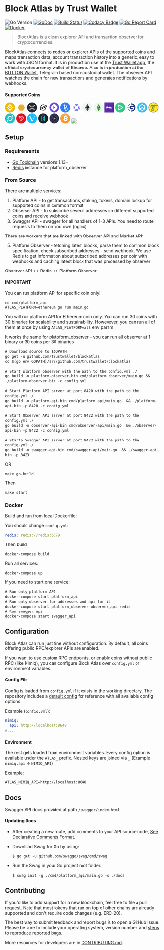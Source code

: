 # Block Atlas by Trust Wallet

![Go Version](https://img.shields.io/github/go-mod/go-version/TrustWallet/blockatlas)
[![GoDoc](https://godoc.org/github.com/TrustWallet/blockatlas?status.svg)](https://godoc.org/github.com/TrustWallet/blockatlas) 
[![Build Status](https://dev.azure.com/TrustWallet/Trust%20BlockAtlas/_apis/build/status/TrustWallet.blockatlas?branchName=master)](https://dev.azure.com/TrustWallet/Trust%20BlockAtlas/_build/latest?definitionId=27&branchName=master)
[![Codacy Badge](https://api.codacy.com/project/badge/Grade/43834b0c94ad4f6088629aa3e3bb5e94)](https://www.codacy.com/app/TrustWallet/blockatlas?utm_source=github.com&amp;utm_medium=referral&amp;utm_content=TrustWallet/blockatlas&amp;utm_campaign=Badge_Grade)
[![Go Report Card](https://goreportcard.com/badge/trustwallet/blockatlas)](https://goreportcard.com/report/TrustWallet/blockatlas)
[![Docker](https://img.shields.io/docker/cloud/build/trustwallet/blockatlas.svg)](https://hub.docker.com/r/trustwallet/blockatlas)

> BlockAtlas is a clean explorer API and transaction observer for cryptocurrencies.

BlockAtlas connects to nodes or explorer APIs of the supported coins and maps transaction data,
account transaction history into a generic, easy to work with JSON format.
It is in production use at the [Trust Wallet app](https://trustwallet.com/), 
the official cryptocurrency wallet of Binance. Also is in production at the [BUTTON Wallet](https://buttonwallet.com), Telegram based non-custodial wallet.
The observer API watches the chain for new transactions and generates notifications by webhooks.

#### Supported Coins

<a href="https://binance.com" target="_blank"><img src="https://raw.githubusercontent.com/TrustWallet/tokens/master/coins/714.png" width="32" /></a>
<a href="https://nimiq.com" target="_blank"><img src="https://raw.githubusercontent.com/TrustWallet/tokens/master/coins/242.png" width="32" /></a>
<a href="https://ripple.com" target="_blank"><img src="https://raw.githubusercontent.com/TrustWallet/tokens/master/coins/144.png" width="32" /></a>
<a href="https://stellar.org" target="_blank"><img src="https://raw.githubusercontent.com/TrustWallet/tokens/master/coins/148.png" width="32" /></a>
<a href="https://kin.org" target="_blank"><img src="https://raw.githubusercontent.com/TrustWallet/tokens/master/coins/2017.png" width="32" /></a>
<a href="https://tezos.com" target="_blank"><img src="https://raw.githubusercontent.com/TrustWallet/tokens/master/coins/1729.png" width="32" /></a>
<a href="https://aion.network" target="_blank"><img src="https://raw.githubusercontent.com/TrustWallet/tokens/master/coins/425.png" width="32" /></a>
<a href="https://ethereum.org" target="_blank"><img src="https://raw.githubusercontent.com/TrustWallet/tokens/master/coins/60.png" width="32" /></a>
<a href="https://ethereumclassic.github.io" target="_blank"><img src="https://raw.githubusercontent.com/TrustWallet/tokens/master/coins/61.png" width="32" /></a>
<a href="https://poa.network" target="_blank"><img src="https://raw.githubusercontent.com/TrustWallet/tokens/master/coins/178.png" width="32" /></a>
<a href="https://callisto.network" target="_blank"><img src="https://raw.githubusercontent.com/TrustWallet/tokens/master/coins/820.png" width="32" /></a>
<a href="https://gochain.io" target="_blank"><img src="https://raw.githubusercontent.com/TrustWallet/tokens/master/coins/6060.png" width="32" /></a>
<a href="https://wanchain.org" target="_blank"><img src="https://raw.githubusercontent.com/TrustWallet/tokens/master/coins/5718350.png" width="32" /></a>
<a href="https://thundercore.com" target="_blank"><img src="https://raw.githubusercontent.com/TrustWallet/tokens/master/coins/1001.png" width="32" /></a>
<a href="https://icon.foundation" target="_blank"><img src="https://raw.githubusercontent.com/TrustWallet/tokens/master/coins/74.png" width="32" /></a>
<a href="https://tron.network" target="_blank"><img src="https://raw.githubusercontent.com/TrustWallet/tokens/master/coins/195.png" width="32" /></a>
<a href="https://vechain.org/" target="_blank"><img src="https://raw.githubusercontent.com/TrustWallet/tokens/master/coins/818.png" width="32" /></a>
<a href="https://www.thetatoken.org/" target="_blank"><img src="https://raw.githubusercontent.com/TrustWallet/tokens/master/coins/500.png" width="32" /></a>
<a href="https://cosmos.network/" target="_blank"><img src="https://raw.githubusercontent.com/TrustWallet/tokens/master/coins/118.png" width="32" /></a>
<a href="https://bitcoin.org/" target="_blank"><img src="https://raw.githubusercontent.com/TrustWallet/tokens/master/coins/0.png" width="32" /></a>
<a href="https://harmony.one/" target="_blank"><img src="https://raw.githubusercontent.com/trustwallet/assets/master/blockchains/harmony/info/logo.png" width="32" /></a>

## Setup

### Requirements

 * [Go Toolchain](https://golang.org/doc/install) versions 1.13+
 * [Redis](https://redis.io/topics/quickstart) instance for platform_observer

### From Source

There are multiple services:

1. Platform API - to get transactions, staking, tokens, domain lookup for supported coins in common format
2. Observer API - to subscribe several addresses on different supported coins and receive webhook
3. Swagger API - swagger for all handlers of 1-3 APIs. You need to route requests to them on you own (nginx)

There are workers that are linked with Observer API and Market API:

5. Platform Observer - fetching latest blocks, parse them to common block specification, check subscribed addresses - send webhook. We use Redis to get information about subscribed addresses per coin with webhooks and caching latest block that was processed by observer

Observer API <-> Redis <-> Platform Observer

#### IMPORTANT

You can run platform API for specific coin only!
```shell
cd cmd/platform_api
ATLAS_PLATFORM=ethereum go run main.go
```
You will run platform API for Ethereum coin only. You can run 30 coins with 30 binaries for scalability and sustainability. Howevever, you can run all of them at once by using ```ATLAS_PLATFORM=all``` env param

It works the same for platoform_observer - you can run all observer at 1 binary or 30 coins per 30 binaries

```shell
# Download source to $GOPATH
go get -u github.com/trustwallet/blockatlas
cd $(go env GOPATH)/src/github.com/trustwallet/blockatlas

# Start platform_observer with the path to the config.yml ./ 
go build -o platform-observer-bin cmd/platform_observer/main.go && ./platform-observer-bin -c config.yml

# Start Platform API server at port 8420 with the path to the config.yml ./ 
go build -o platform-api-bin cmd/platform_api/main.go  && ./platform-api-bin -p 8420 -c config.yml

# Start Observer API server at port 8422 with the path to the config.yml ./ 
go build -o observer-api-bin cmd/observer-api/main.go  && ./observer-api-bin -p 8422 -c config.yml

# Startp Swagger API server at port 8422 with the path to the config.yml ./ 
go build -o swagger-api-bin cmd/swagger-api/main.go  && ./swagger-api-bin -p 8423
```

OR 

```shell
make go-build
```
Then
```shell
make start
```

### Docker

Build and run from local Dockerfile:

You should change `config.yml`:
```yaml
redis: redis://redis:6379
```
Then build:
```shell
docker-compose build
```

Run all services:
```shell
docker-compose up
```

If you need to start one service:
```shell
# Run only platform API 
docker-compose start platform_api
# Run only observer for addresses and api for it
docker-compose start platform_observer observer_api redis
# Run swagger api
docker-compose start swagger_api
```

## Configuration

Block Atlas can run just fine without configuration.
By default, all coins offering public RPC/explorer APIs are enabled.

If you want to use custom RPC endpoints, or enable coins without public RPC (like Nimiq),
you can configure Block Atlas over `config.yml` or environment variables.

#### Config File

Config is loaded from `config.yml` if it exists in the working directory.
The repository includes a [default config](./config.yml) for reference with all available config options.

Example (`config.yml`):

```yaml
nimiq:
  api: http://localhost:8648
#...
```

#### Environment

The rest gets loaded from environment variables.
Every config option is available under the `ATLAS_` prefix.
Nested keys are joined via `_` (Example `nimiq.api` => `NIMIQ_API`)

Example:

```shell
ATLAS_NIMIQ_API=http://localhost:8648
```

## Docs

Swagger API docs provided at path `/swagger/index.html`

#### Updating Docs

- After creating a new route, add comments to your API source code, [See Declarative Comments Format](https://swaggo.github.io/swaggo.io/declarative_comments_format/).
- Download Swag for Go by using:

    `$ go get -u github.com/swaggo/swag/cmd/swag`

- Run the Swag in your Go project root folder.

    `$ swag init -g ./cmd/platform_api/main.go -o ./docs`

## Contributing

If you'd like to add support for a new blockchain, feel free to file a pull request.
Note that most tokens that run on top of other chains are already supported and
don't require code changes (e.g. ERC-20).

The best way to submit feedback and report bugs is to open a GitHub issue.
Please be sure to include your operating system, version number, and
[steps](https://gist.github.com/nrollr/eb24336b8fb8e7ba5630) to reproduce reported bugs.

More resources for developers are in [CONTRIBUTING.md](CONTRIBUTING.md).
